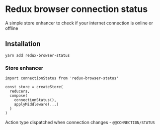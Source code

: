 # Redux browser connection status

A simple store enhancer to check if your internet connection is online or offline

## Installation

````
yarn add redux-browser-status
````

### Store enhancer

````
import connectionStatus from 'redux-browser-status'

const store = createStore(
  reducers,
  compose(
    connectionStatus(),
    applyMiddleware(...)
  )
)
````

Action type dispatched when connection changes - `@@CONNECTION/STATUS`